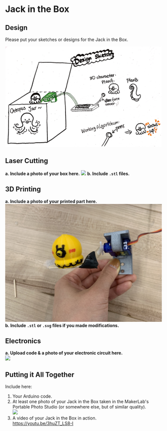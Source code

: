 # Jack in the Box

## Design

Please put your sketches or designs for the Jack in the Box.  

  <img src= "img/sketch.jpg">

## Laser Cutting

**a. Include a photo of your box here.**
     <img src="img/box.jpg">
**b. Include `.stl` files.**


## 3D Printing

**a. Include a photo of your printed part here.**  
     <img src="img/3Dprint.jpg">
**b. Include `.stl` or `.svg` files if you made modifications.**

## Electronics

**a. Upload code & a photo of your electronic circuit here.**  
    <img src="img/board.jpg">

## Putting it All Together

Include here:
1. Your Arduino code.
1. At least one photo of your Jack in the Box taken in the MakerLab's Portable Photo Studio (or somewhere else, but of similar quality).  
   <img src="img/whole.jpg">
1. A video of your Jack in the Box in action.  
   https://youtu.be/3huZT_LS8-I
